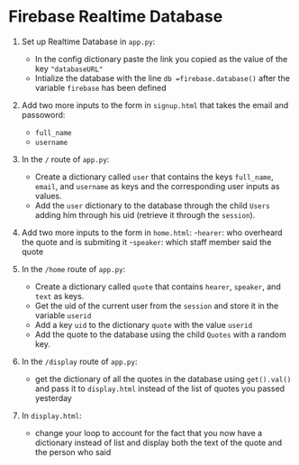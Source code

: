 # Firebase Realtime Database

1. Set up Realtime Database in `app.py`:
   - In the config dictionary paste the link you copied as the value of the key `"databaseURL"`
   - Intialize the database with the line `db =firebase.database()` after the variable `firebase` has been defined


3. Add two more inputs to the form in `signup.html` that takes the email and passoword:
   - `full_name`
   - `username`

4. In the `/` route of `app.py`:
    - Create a dictionary called `user` that contains the keys `full_name`, `email`, and `username` as keys and the corresponding user inputs as values.
    - Add the `user` dictionary to the database through the child `Users` adding him through his uid (retrieve it through the `session`).

5. Add two more inputs to the form in `home.html`:
    -`hearer`: who overheard the quote and is submiting it 
    -`speaker`: which staff member said the quote

6. In the `/home` route of `app.py`:
    - Create a dictionary called `quote` that contains `hearer`, `speaker`, and `text` as keys.
    - Get the uid of the current user from the `session` and store it in the variable `userid`
    - Add a key `uid` to the dictionary `quote` with the value `userid`
    - Add the quote to the database using the child `Quotes` with a random key.
  
7. In the `/display` route of `app.py`:
    - get the dictionary of all the quotes in the database using `get().val()` and pass it to `display.html` instead of the list of quotes you passed yesterday

8. In `display.html`:
    - change your loop to account for the fact that you now have a dictionary instead of list and display both the text of the quote and the person who said
        

